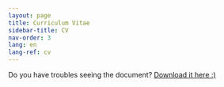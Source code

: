 ```yaml
---
layout: page
title: Curriculum Vitae
sidebar-title: CV
nav-order: 3
lang: en
lang-ref: cv
---
```



<object data="{{ '/' | relative_url }}assets/docs/cv_francisco_casado.pdf" class="pdf-viewer" type="application/pdf" width="100%" height="100%">
  <p>Do you have troubles seeing the document? <a href="{{ '/' | relative_url }}assets/docs/cv_francisco_casado.pdf">Download it here :)</a></p>
</object>
